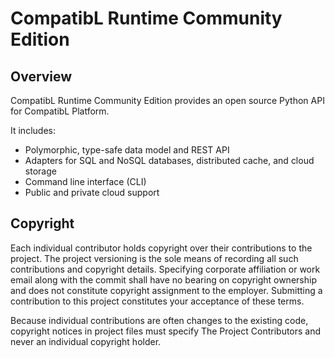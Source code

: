 # CompatibL Runtime Community Edition

## Overview

CompatibL Runtime Community Edition provides an open source Python API
for CompatibL Platform. 

It includes:

* Polymorphic, type-safe data model and REST API
* Adapters for SQL and NoSQL databases, distributed cache, and cloud storage
* Command line interface (CLI)
* Public and private cloud support

## Copyright

Each individual contributor holds copyright over their contributions to the
project. The project versioning is the sole means of recording all such
contributions and copyright details. Specifying corporate affiliation or
work email along with the commit shall have no bearing on copyright ownership
and does not constitute copyright assignment to the employer. Submitting a
contribution to this project constitutes your acceptance of these terms.

Because individual contributions are often changes to the existing code,
copyright notices in project files must specify The Project Contributors and
never an individual copyright holder.

